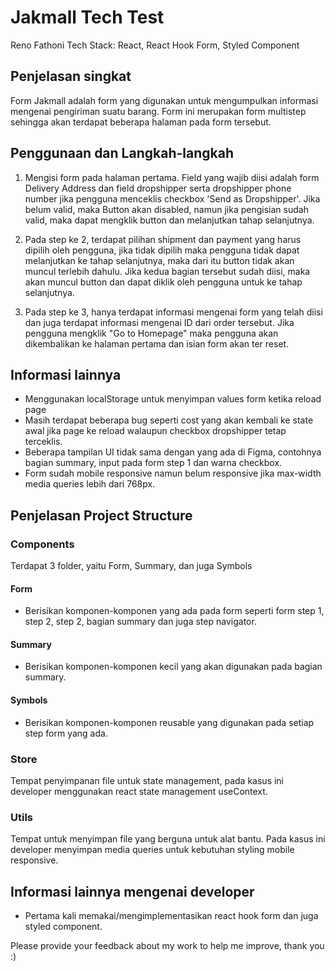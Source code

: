 # Jakmall Tech Test

Reno Fathoni
Tech Stack: React, React Hook Form, Styled Component

## Penjelasan singkat

Form Jakmall adalah form yang digunakan untuk mengumpulkan informasi mengenai pengiriman suatu barang. Form ini merupakan form multistep sehingga akan terdapat beberapa halaman pada form tersebut.

## Penggunaan dan Langkah-langkah

1. Mengisi form pada halaman pertama. Field yang wajib diisi adalah form Delivery Address dan field dropshipper serta dropshipper phone number jika pengguna menceklis checkbox 'Send as Dropshipper'. Jika belum valid, maka Button akan disabled, namun jika pengisian sudah valid, maka dapat mengklik button dan melanjutkan tahap selanjutnya.

2. Pada step ke 2, terdapat pilihan shipment dan payment yang harus dipilih oleh pengguna, jika tidak dipilih maka pengguna tidak dapat melanjutkan ke tahap selanjutnya, maka dari itu button tidak akan muncul terlebih dahulu. Jika kedua bagian tersebut sudah diisi, maka akan muncul button dan dapat diklik oleh pengguna untuk ke tahap selanjutnya.

3. Pada step ke 3, hanya terdapat informasi mengenai form yang telah diisi dan juga terdapat informasi mengenai ID dari order tersebut. Jika pengguna mengklik "Go to Homepage" maka pengguna akan dikembalikan ke halaman pertama dan isian form akan ter reset.

## Informasi lainnya

- Menggunakan localStorage untuk menyimpan values form ketika reload page
- Masih terdapat beberapa bug seperti cost yang akan kembali ke state awal jika page ke reload walaupun checkbox dropshipper tetap terceklis.
- Beberapa tampilan UI tidak sama dengan yang ada di Figma, contohnya bagian summary, input pada form step 1 dan warna checkbox.
- Form sudah mobile responsive namun belum responsive jika max-width media queries lebih dari 768px.

## Penjelasan Project Structure

### Components

Terdapat 3 folder, yaitu Form, Summary, dan juga Symbols

#### Form

- Berisikan komponen-komponen yang ada pada form seperti form step 1, step 2, step 2, bagian summary dan juga step navigator.

#### Summary

- Berisikan komponen-komponen kecil yang akan digunakan pada bagian summary.

#### Symbols

- Berisikan komponen-komponen reusable yang digunakan pada setiap step form yang ada.

### Store

Tempat penyimpanan file untuk state management, pada kasus ini developer menggunakan react state management useContext.

### Utils

Tempat untuk menyimpan file yang berguna untuk alat bantu. Pada kasus ini developer menyimpan media queries untuk kebutuhan styling mobile responsive.

## Informasi lainnya mengenai developer

- Pertama kali memakai/mengimplementasikan react hook form dan juga styled component.

Please provide your feedback about my work to help me improve, thank you :)
